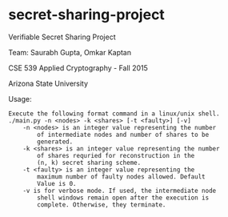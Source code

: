 # secret-sharing-project
Verifiable Secret Sharing Project

Team: Saurabh Gupta, Omkar Kaptan

CSE 539 Applied Cryptography - Fall 2015

Arizona State University

Usage:
~~~~~~
Execute the following format command in a linux/unix shell.
./main.py -n <nodes> -k <shares> [-t <faulty>] [-v] 
	-n <nodes> is an integer value representing the number 
		of intermediate nodes and number of shares to be 
		generated.
	-k <shares> is an integer value representing the number 
		of shares requried for reconstruction in the 
		(n, k) secret sharing scheme.
	-t <faulty> is an integer value representing the 
		maximum number of faulty nodes allowed. Default 
		Value is 0.
	-v is for verbose mode. If used, the intermediate node 
		shell windows remain open after the execution is 
		complete. Otherwise, they terminate.
